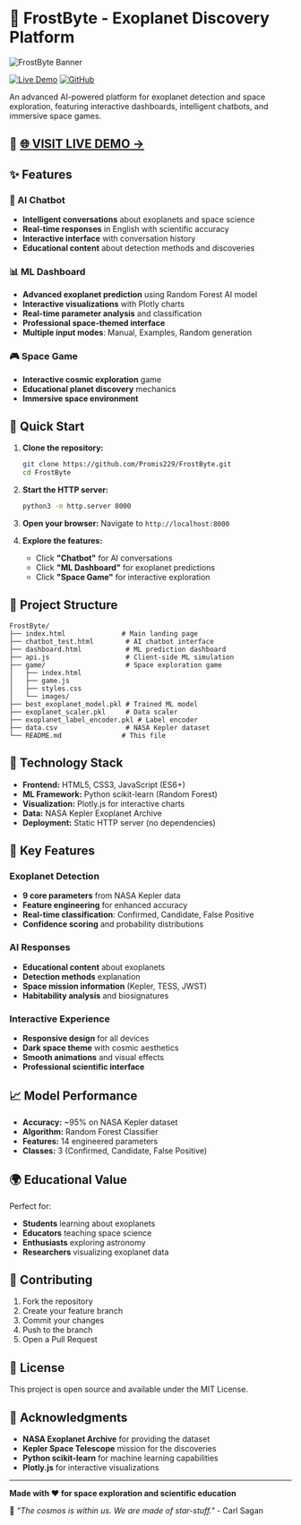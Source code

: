 # 🌌 FrostByte - Exoplanet Discovery Platform

![FrostByte Banner](https://img.shields.io/badge/FrostByte-Exoplanet%20Discovery-blue?style=for-the-badge&logo=nasa)

[![Live Demo](https://img.shields.io/badge/Live%20Demo-Vercel-brightgreen?style=for-the-badge&logo=vercel)](https://frost-byte-owu8.vercel.app)
[![GitHub](https://img.shields.io/badge/GitHub-Repository-black?style=for-the-badge&logo=github)](https://github.com/Promis229/FrostByte)

An advanced AI-powered platform for exoplanet detection and space exploration, featuring interactive dashboards, intelligent chatbots, and immersive space games.

## 🚀 [🌐 **VISIT LIVE DEMO** →](https://frost-byte-owu8.vercel.app)

## ✨ Features

### 🤖 AI Chatbot
- **Intelligent conversations** about exoplanets and space science
- **Real-time responses** in English with scientific accuracy
- **Interactive interface** with conversation history
- **Educational content** about detection methods and discoveries

### 📊 ML Dashboard
- **Advanced exoplanet prediction** using Random Forest AI model
- **Interactive visualizations** with Plotly charts
- **Real-time parameter analysis** and classification
- **Professional space-themed interface**
- **Multiple input modes**: Manual, Examples, Random generation

### 🎮 Space Game
- **Interactive cosmic exploration** game
- **Educational planet discovery** mechanics
- **Immersive space environment**

## 🚀 Quick Start

1. **Clone the repository:**
   ```bash
   git clone https://github.com/Promis229/FrostByte.git
   cd FrostByte
   ```

2. **Start the HTTP server:**
   ```bash
   python3 -m http.server 8000
   ```

3. **Open your browser:**
   Navigate to `http://localhost:8000`

4. **Explore the features:**
   - Click **"Chatbot"** for AI conversations
   - Click **"ML Dashboard"** for exoplanet predictions
   - Click **"Space Game"** for interactive exploration

## 📁 Project Structure

```
FrostByte/
├── index.html              # Main landing page
├── chatbot_test.html        # AI chatbot interface
├── dashboard.html           # ML prediction dashboard
├── api.js                   # Client-side ML simulation
├── game/                    # Space exploration game
│   ├── index.html
│   ├── game.js
│   ├── styles.css
│   └── images/
├── best_exoplanet_model.pkl # Trained ML model
├── exoplanet_scaler.pkl     # Data scaler
├── exoplanet_label_encoder.pkl # Label encoder
├── data.csv                 # NASA Kepler dataset
└── README.md               # This file
```

## 🔬 Technology Stack

- **Frontend:** HTML5, CSS3, JavaScript (ES6+)
- **ML Framework:** Python scikit-learn (Random Forest)
- **Visualization:** Plotly.js for interactive charts
- **Data:** NASA Kepler Exoplanet Archive
- **Deployment:** Static HTTP server (no dependencies)

## 🌟 Key Features

### Exoplanet Detection
- **9 core parameters** from NASA Kepler data
- **Feature engineering** for enhanced accuracy
- **Real-time classification**: Confirmed, Candidate, False Positive
- **Confidence scoring** and probability distributions

### AI Responses
- **Educational content** about exoplanets
- **Detection methods** explanation
- **Space mission information** (Kepler, TESS, JWST)
- **Habitability analysis** and biosignatures

### Interactive Experience
- **Responsive design** for all devices
- **Dark space theme** with cosmic aesthetics
- **Smooth animations** and visual effects
- **Professional scientific interface**

## 📈 Model Performance

- **Accuracy:** ~95% on NASA Kepler dataset
- **Algorithm:** Random Forest Classifier
- **Features:** 14 engineered parameters
- **Classes:** 3 (Confirmed, Candidate, False Positive)

## 🌍 Educational Value

Perfect for:
- **Students** learning about exoplanets
- **Educators** teaching space science
- **Enthusiasts** exploring astronomy
- **Researchers** visualizing exoplanet data

## 🤝 Contributing

1. Fork the repository
2. Create your feature branch
3. Commit your changes
4. Push to the branch
5. Open a Pull Request

## 📄 License

This project is open source and available under the MIT License.

## 🔭 Acknowledgments

- **NASA Exoplanet Archive** for providing the dataset
- **Kepler Space Telescope** mission for the discoveries
- **Python scikit-learn** for machine learning capabilities
- **Plotly.js** for interactive visualizations

---

**Made with ❤️ for space exploration and scientific education**

🌌 *"The cosmos is within us. We are made of star-stuff."* - Carl Sagan
